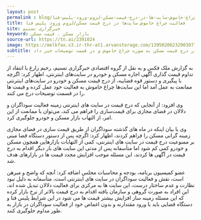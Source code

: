 ```yaml
---
layout: post
permalink : blog/فعالیت-چراغ-خاموش-سایت-ها-در-درج-قیمت-مسکن-لزوم-ورود-پلیس-فتا
title: فعالیت چراغ خاموش سایت‌ها در درج قیمت مسکن/لزوم ورود پلیس فتا
site: خبرگزاری تسنیم
keyword: بازار مسکن ، قیمت مسکن
source-url: https://tn.ai/2301024
image: https://melkfax.s3.ir-thr-at1.arvanstorage.com/139502062329039777582014.jpg
subtitle: عضو کمیسیون برنامه و بودجه مجلس از تداوم فعالیت سایت ها در درج قیمت مسکن به صورت چراغ خاموش و در قسمت توضیحات خبر داد.
---
```

به گزارش ملک فکس و به نقل از  گروه اقتصادی خبرگزاری تسنیم، رحیم زارع  با انتقاد از تداوم قیمت گذاری آگهی اجاره مسکن و خودرو در سایت‌های اینترنتی، اظهار کرد: اگرچه با پیگیری و دستور قوه قضاییه، از درج قیمت مسکن و خودرو در سایت‌های اینترنتی ممانعت به عمل آمد اما این سایت‌ها چراغ خاموش به فعالیت خود عمل کرده و قیمت ها را در قسمت توضیحات درج می کنند.

وی افزود: از آنجایی که درج قیمت در سایت های اینترنتی زمینه فعالیت سوداگران و دلالان در فضای مجازی برای قیمت‌سازی را فراهم می کند، می‌توان با ممانعت از این امر، از التهاب بازار مسکن و خودرو جلوگیری کرد.

وی با بیان اینکه در ماه های گذشته سوداگران از طریق قیمت سازی در فضای مجازی زمینه گرانی مسکن را فراهم کردند، اظهار کرد: اگرچه پس از دستور دستگاه قضا مبنی بر ممنوعیت درج قیمت در سایت های اینترنتی، کمی از التهابات بازارهایی همچون مسکن و خودرو کمی کم شود اما متأسفانه پس از مدتی این سایت های بار دیگر اقدام به درج قیمت در آگهی ها کردند، این مسئله موجب افزایش مجدد قیمت ها در بازارهای هدف شد.

عضو کمیسیون برنامه، بودجه و محاسبات مجلس اضافه کرد: آنچه که واضح و مبرهن است، نقش و فعالیت سوداگران در سایت های اینترنتی است، متأسفانه به دلیل نبود نظارت و عدم ساختار درست، این سایت ها به مرکزی برای فعالیت دلالان تبدیل شده اند، این افراد به صورت گروهی و سازمان یافته اقدام به درج قیمت بالاتر از نرخ بازار کرده که این مسئله زمینه ساز افزایش بیشتر قیمت ها می شود  در این شرایط پلیس فتا و دستگاه قضایی باید با ورود مقتدارنه و بدون اغماض خود از فعالیت سوداگران در بازار به طور مداوم جلوگیری کنند.